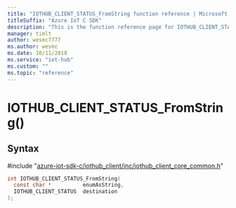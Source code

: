 ```yaml
---                             
title: "IOTHUB_CLIENT_STATUS_FromString function reference | Microsoft Docs" 
titleSuffix: "Azure IoT C SDK"            
description: "This is the function reference page for IOTHUB_CLIENT_STATUS_FromString() in the Azure IoT C SDK. This SDK is used with the Azure IoT Hub and Azure IoT Hub Device Provisioning Service"            
manager: timlt                 
author: wesmc7777              
ms.author: wesmc               
ms.date: 10/11/2018                    
ms.service: "iot-hub"             
ms.custom: ""                
ms.topic: "reference"        
---                            
```


# IOTHUB_CLIENT_STATUS_FromString()

## Syntax

\#include "[azure-iot-sdk-c/iothub_client/inc/iothub_client_core_common.h](../iothub-client-core-common-h.md)"  
```C
int IOTHUB_CLIENT_STATUS_FromString(
  const char *          enumAsString,
  IOTHUB_CLIENT_STATUS  destination
);
```

